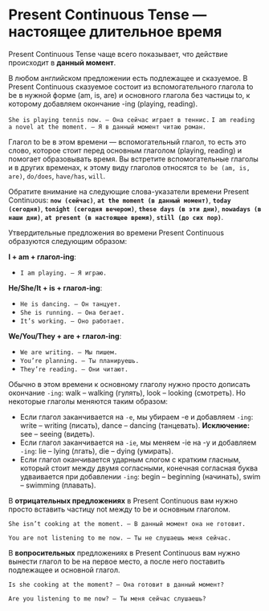 # Present Continuous Tense — настоящее длительное время

Present Continuous Tense чаще всего показывает, что действие происходит в **данный момент**.

В любом английском предложении есть подлежащее и сказуемое. В Present Continuous сказуемое состоит из вспомогательного глагола to be в нужной форме (am, is, are) и основного глагола без частицы to, к которому добавляем окончание -ing (playing, reading).

`She is playing tennis now. — Она сейчас играет в теннис.`
`I am reading a novel at the moment. — Я в данный момент читаю роман.`

Глагол to be в этом времени — вспомогательный глагол, то есть это слово, которое стоит перед основным глаголом (playing, reading) и помогает образовывать время. Вы встретите вспомогательные глаголы и в других временах, к этому виду глаголов относятся `to be (am, is, are)`, `do/does`, `have/has`, `will`.

Обратите внимание на следующие слова-указатели времени Present Continuous: **`now (сейчас)`**, **`at the moment (в данный момент)`**, **`today (сегодня)`**, **`tonight (сегодня вечером)`**, **`these days (в эти дни)`**, **`nowadays (в наши дни)`**, **`at present (в настоящее время)`**, **`still (до сих пор)`**.

Утвердительные предложения во времени Present Continuous образуются следующим образом:

**I + am + глагол-ing**:

+ `I am playing. — Я играю.`

**He/She/It + is + глагол-ing**:

+ `He is dancing. — Он танцует.`
+ `She is running. — Она бегает.`
+ `It’s working. — Оно работает.`

**We/You/They + are + глагол-ing**:

+ `We are writing. — Мы пишем.`
+ `You’re planning. — Ты планируешь.` 
+ `They’re reading. — Они читают.`

Обычно в этом времени к основному глаголу нужно просто дописать окончание `-ing`: walk – walking (гулять), look – looking (смотреть). Но некоторые глаголы меняются таким образом:

+ Если глагол заканчивается на `-e`, мы убираем -e и добавляем `-ing`: write – writing (писать), dance – dancing (танцевать).
**Исключение:** see – seeing (видеть).
+ Если глагол заканчивается на `-ie`, мы меняем -ie на -y и добавляем `-ing`: lie – lying (лгать), die – dying (умирать).
+ Если глагол оканчивается ударным слогом с кратким гласным, который стоит между двумя согласными, конечная согласная буква удваивается при добавлении `-ing`: begin – beginning (начинать), swim – swimming (плавать).

В **отрицательных предложениях** в Present Continuous вам нужно просто вставить частицу not между to be и основным глаголом.

`She isn’t cooking at the moment. — В данный момент она не готовит.`

`You are not listening to me now. — Ты не слушаешь меня сейчас.`

В **вопросительных** предложениях в Present Continuous вам нужно вынести глагол to be на первое место, а после него поставить подлежащее и основной глагол.

`Is she cooking at the moment? — Она готовит в данный момент?`

`Are you listening to me now? — Ты меня сейчас слушаешь?`
